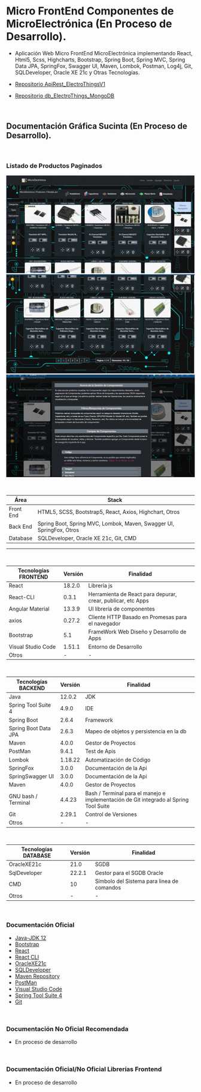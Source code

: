 # Micro FrontEnd Componentes de MicroElectrónica (En Proceso de Desarrollo).

* Aplicación Web Micro FrontEnd MicroElectrónica implementando React, Html5, Scss, Highcharts, Bootstrap, Spring Boot, Spring MVC, Spring Data JPA, SpringFox, Swagger UI, Maven, Lombok, Postman, Log4j, Git, SQLDeveloper, Oracle XE 21c y Otras Tecnologías.


* [Repositorio ApiRest_ElectroThingsV1](https://github.com/andresWeitzel/ApiRest_MicroFront_Microelectronica)
* [Repositorio db_ElectroThings_MongoDB](https://github.com/andresWeitzel/db_microElectronica_OracleXE)


</br>

## Documentación Gráfica Sucinta (En Proceso de Desarrollo).

</br>

### Listado de Productos Paginados
![Index app](https://github.com/andresWeitzel/App_MicroFrontEnd_MicroElectr_React/blob/master/doc/Captura%20de%20pantalla%20(901).png)
![Index app](https://github.com/andresWeitzel/App_MicroFrontEnd_MicroElectr_React/blob/master/doc/Captura%20de%20pantalla%20(902).png)
![Index app](https://github.com/andresWeitzel/App_MicroFrontEnd_MicroElectr_React/blob/master/doc/Captura%20de%20pantalla%20(903).png)



</br>

| Área | Stack |
| ------------- | ------------- |
| Front End | HTML5, SCSS, Bootstrap5, React, Axios, Highchart, Otros | 
| Back End | Spring Boot, Spring MVC, Lombok, Maven, Swagger UI, SpringFox, Otros |
| Database | SQLDeveloper, Oracle XE 21c, Git, CMD | 

<hr>

</br>

| Tecnologías FRONTEND | Versión | Finalidad
| ------------- | ------------- | ------------- |
| React |   18.2.0 | Librería js  | 
| React-CLI | 0.3.1 | Herramienta de React para depurar, crear, publicar, etc Apps |
| Angular Material | 13.3.9 | UI librería de componentes | 
| axios | 0.27.2 |  Cliente HTTP Basado en Promesas para el navegador |
| Bootstrap | 5.1  | FrameWork Web Diseño y Desarrollo de Apps |
| Visual Studio Code | 1.51.1  | Entorno de Desarrollo |
| Otros | - | - |


</br>



| Tecnologías BACKEND | Versión | Finalidad
| ------------- | ------------- | ------------- |
| Java |   12.0.2 | JDK |
| Spring Tool Suite 4 | 4.9.0  | IDE |
| Spring Boot |   2.6.4  | Framework |
| Spring Boot Data JPA  | 2.6.3 | Mapeo de objetos y persistencia en la db |
| Maven |  4.0.0 | Gestor de Proyectos |
| PostMan | 9.4.1 | Test de Apis |
| Lombok | 1.18.22 | Automatización de Código | 
| SpringFox | 3.0.0 | Documentación de la Api | 
| SpringSwagger UI | 3.0.0 | Documentación de la Api | 
| Maven |  4.0.0 | Gestor de Proyectos |
| GNU bash / Terminal | 4.4.23  | Bash / Terminal para el manejo e implementación de Git integrado al Spring Tool Suite |
| Git | 2.29.1  | Control de Versiones |
| Otros | - | - |



</br>

| Tecnologías DATABASE | Versión | Finalidad
| ------------- | ------------- | ------------- |
| OracleXE21c | 21.0 | SGDB |
| SqlDeveloper	|  22.2.1 |	Gestor para el SGDB Oracle |
| CMD | 10 | Símbolo del Sistema para linea de comandos | 
| Otros | - | - |


</br>

### Documentación Oficial

* [Java-JDK 12](https://www.oracle.com/java/technologies/javase/jdk12-archive-downloads.html)
* [Bootstrap](https://getbootstrap.com/)
* [React](https://reactjs.org/docs/getting-started.html)
* [React CLI](https://www.npmjs.com/package/react-cli)
* [OracleXE21c](https://www.oracle.com/database/technologies/appdev/xe.html)
* [SQLDeveloper](https://www.oracle.com/database/sqldeveloper/)
* [Maven Repository](https://mvnrepository.com/) 
* [PostMan](https://www.postman.com/downloads/) 
* [Visual Studio Code](https://code.visualstudio.com/download)
* [Spring Tool Suite 4](https://spring.io/tools)
* [Git](https://git-scm.com/docs)




</br>

### Documentación No Oficial Recomendada
* En proceso de desarrollo


</br>

### Documentación Oficial/No Oficial Librerías Frontend
* En proceso de desarrollo
